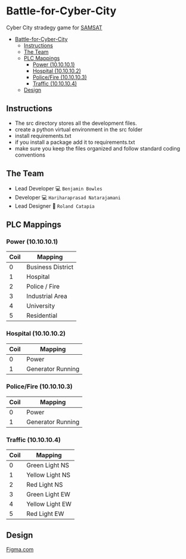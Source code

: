 # Battle-for-Cyber-City

Cyber City stradegy game for [SAMSAT](https://www.samsat.org/)

- [Battle-for-Cyber-City](#battle-for-cyber-city)
  - [Instructions](#instructions)
  - [The Team](#the-team)
  - [PLC Mappings](#plc-mappings)
    - [Power (10.10.10.1)](#power-1010101)
    - [Hospital (10.10.10.2)](#hospital-1010102)
    - [Police/Fire (10.10.10.3)](#policefire-1010103)
    - [Traffic (10.10.10.4)](#traffic-1010104)
  - [Design](#design)
  
## Instructions

* The src directory stores all the development files.
* create a python virtual environment in the src folder
* install requirements.txt
* if you install a package add it to requirements.txt
* make sure you keep the files organized and follow standard coding conventions

## The Team

* Lead Developer 💻 `Benjamin Bowles`
* Developer 💻 `Hariharaprasad Natarajamani`
* Lead Designer 🎨 `Roland Catapia`

## PLC Mappings

### Power (10.10.10.1)
| Coil | Mapping           |
| ---- | ----------------- |
| 0    | Business District |
| 1    | Hospital          |
| 2    | Police / Fire     |
| 3    | Industrial Area   |
| 4    | University        |
| 5    | Residential       |

### Hospital (10.10.10.2)

| Coil | Mapping           |
| ---- | ----------------- |
| 0    | Power             |
| 1    | Generator Running |

### Police/Fire (10.10.10.3)

| Coil | Mapping           |
| ---- | ----------------- |
| 0    | Power             |
| 1    | Generator Running |

### Traffic (10.10.10.4)

| Coil | Mapping         |
| ---- | --------------- |
| 0    | Green Light NS  |
| 1    | Yellow Light NS |
| 2    | Red Light NS    |
| 3    | Green Light EW  |
| 4    | Yellow Light EW |
| 5    | Red Light EW    |

## Design
[Figma.com](https://www.figma.com/file/mn40OqTiIRspf0wprOv92w/Cyber-City-Range?node-id=0%3A1&t=ArfQfiEURLy880xD-1)
